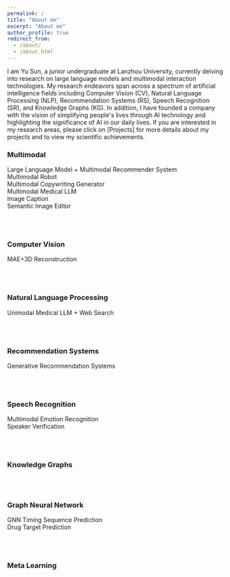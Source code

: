 ```yaml
---
permalink: /
title: "About me"
excerpt: "About me"
author_profile: true
redirect_from: 
  - /about/
  - /about.html
---
```


I am Yu Sun, a junior undergraduate at Lanzhou University, currently delving into research on large language models and multimodal interaction technologies. My research endeavors span across a spectrum of artificial intelligence fields including Computer Vision (CV), Natural Language Processing (NLP), Recommendation Systems (RS), Speech Recognition (SR), and Knowledge Graphs (KG). In addition, I have founded a company with the vision of simplifying people's lives through AI technology and highlighting the significance of AI in our daily lives. If you are interested in my research areas, please click on [Projects] for more details about my projects and to view my scientific achievements.

### Multimodal
Large Language Model + Multimodal Recommender System<br>
Multimodal Robot<br>
Multimodal Copywriting Generator<br>
Multimodal Medical LLM<br>
Image Caption<br>
Semantic Image Editor

<br><br>
### Computer Vision
MAE+3D Reconstruction

<br><br>
### Natural Language Processing
Unimodal Medical LLM + Web Search

<br><br>
### Recommendation Systems
Generative Recommendation Systems

<br><br>
### Speech Recognition
Multimodal Emotion Recognition<br>
Speaker Verification

<br><br>
### Knowledge Graphs

<br><br>
### Graph Neural Network
GNN Timing Sequence Prediction<br>
Drug Target Prediction

<br><br>
### Meta Learning

